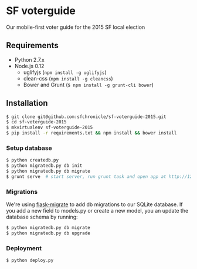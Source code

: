 # SF voterguide
Our mobile-first voter guide for the 2015 SF local election

## Requirements
- Python 2.7.x
- Node.js 0.12
  - uglifyjs (`npm install -g uglifyjs`)
  - clean-css (`npm install -g cleancss`)
  - Bower and Grunt (`$ npm install -g grunt-cli bower`)

## Installation
```bash
$ git clone git@github.com:sfchronicle/sf-voterguide-2015.git
$ cd sf-voterguide-2015
$ mkvirtualenv sf-voterguide-2015
$ pip install -r requirements.txt && npm install && bower install
```

### Setup database
```bash
$ python createdb.py
$ python migratedb.py db init
$ python migratedb.py db migrate
$ grunt serve  # start server, run grunt task and open app at http://127.0.0.1:5000
```

### Migrations
We're using [flask-migrate](https://flask-migrate.readthedocs.org/en/latest/) to add db migrations to our SQLite database. If you add a new field to models.py or create a new model, you an update the database schema by running:
```bash
$ python migratedb.py db migrate
$ python migratedb.py db upgrade
```

### Deployment
```bash
$ python deploy.py
```
